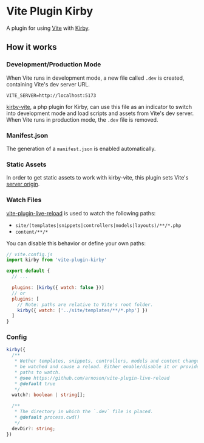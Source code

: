 # Vite Plugin Kirby

A plugin for using [Vite](https://github.com/vitejs/vite) with [Kirby](https://github.com/getkirby/kirby).

## How it works

### Development/Production Mode

When Vite runs in development mode, a new file called `.dev` is created, containing Vite's dev server URL.

```
VITE_SERVER=http://localhost:5173
```

[kirby-vite](https://github.com/arnoson/kirby-vite), a php plugin for Kirby, can use this file as an indicator to switch into development mode and load scripts and assets from Vite's dev server. When Vite runs in production mode, the `.dev` file is removed.

### Manifest.json

The generation of a `manifest.json` is enabled automatically.

### Static Assets

In order to get static assets to work with kirby-vite, this plugin sets Vite's [server origin](https://vitejs.dev/config/server-options.html#server-origin).

### Watch Files

[vite-plugin-live-reload](https://github.com/arnoson/vite-plugin-live-reload) is used to watch the following paths:

- `site/(templates|snippets|controllers|models|layouts)/**/*.php`
- `content/**/*`

You can disable this behavior or define your own paths:

```js
// vite.config.js
import kirby from 'vite-plugin-kirby'

export default {
  // ...

  plugins: [kirby({ watch: false })]
  // or
  plugins: [
    // Note: paths are relative to Vite's root folder.
    kirby({ watch: ['../site/templates/**/*.php'] })
  ]
}
```

### Config

```ts
kirby({
  /**
   * Wether templates, snippets, controllers, models and content changes should
   * be watched and cause a reload. Either enable/disable it or provide your own
   * paths to watch.
   * @see https://github.com/arnoson/vite-plugin-live-reload
   * @default true
   */
  watch?: boolean | string[];

  /**
   * The directory in which the `.dev` file is placed.
   * @default process.cwd()
   */
  devDir?: string;
})
```
